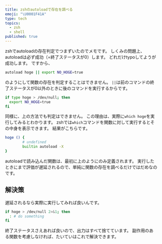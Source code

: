 ```yaml
---
title: zshのautoloadで存在を調べる
emoji: "\U0001F41A"
type: tech
topics:
  - zsh
  - shell
published: true
---
```


zshでautoloadの存在判定でつまずいたのでメモです。
しくみの問題上、autoloadは必ず成功（=終了ステータスが0）します。
どれだけtypoしてようが成功します。
ですから、

```sh
autoload hoge || export NO_HOGE=true
```

のようにして関数の存在を判定することはできません。
`||`は前のコマンドの終了ステータスが0以外のときに後のコマンドを実行するからです。

```sh
if type hoge > /dev/null; then
  export NO_HOGE=true
fi
```

同様に、上の方法でも判定はできません。
この理由は、実際に`which hoge`を実行してみるとわかります。
zshでは`which`コマンドを関数に対して実行するとその中身を表示できます。
結果がこちらです。

```sh
hoge () {
        # undefined
        builtin autoload -X
}
```

autoloadで読み込んだ関数は、最初に上のようにのみ定義されます。
実行したときにまで評価が遅延されるので、単純に関数の存在を調べるだけではだめなのです。

## 解決策

遅延されるなら実際に実行してみれば良いんです。

```sh
if hoge > /dev/null 2>&1; then
  : # do something
fi
```

終了ステータスさえあれば良いので、出力はすべて捨てています。
副作用のある関数を考慮しなければ、たいていはこれで解決できます。
